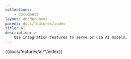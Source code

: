 ```yaml
---
collections: 
    - documents
layout: dm:document
parent: docs/features/index
title: AI
description: >
    Use integration features to serve or use AI models.
---
```


{{docs/features/ai/*/index}}
